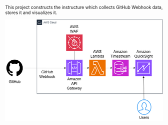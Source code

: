 This project constructs the instructure which collects GitHub Webhook data, stores it and visualizes it.

![GitHub webhook visualize architecture](asset/github_webhook_visualize.drawio.png)
